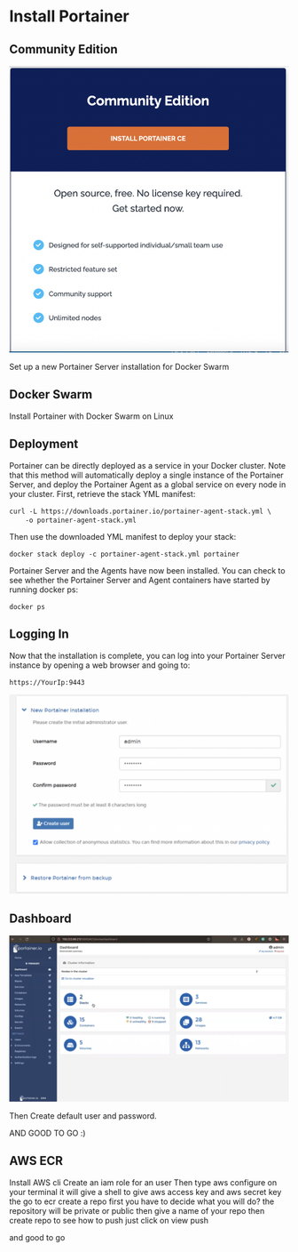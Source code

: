 # Install Portainer

## Community Edition 
![alt text](https://github.com/anjanpaul/Portainer-ECR/blob/main/Output/Screenshot%202022-02-10%20at%2011.11.37%20AM.png)

Set up a new Portainer Server installation for Docker Swarm

## Docker Swarm
Install Portainer with Docker Swarm on Linux

## Deployment
Portainer can be directly deployed as a service in your Docker cluster. Note that this method will automatically deploy a single instance of the Portainer Server, and deploy the Portainer Agent as a global service on every node in your cluster.
First, retrieve the stack YML manifest:

```
curl -L https://downloads.portainer.io/portainer-agent-stack.yml \
    -o portainer-agent-stack.yml
```
Then use the downloaded YML manifest to deploy your stack:

```
docker stack deploy -c portainer-agent-stack.yml portainer

```

Portainer Server and the Agents have now been installed. You can check to see whether the Portainer Server and Agent containers have started by running docker ps:

```
docker ps

```

## Logging In

Now that the installation is complete, you can log into your Portainer Server instance by opening a web browser and going to:

```
https://YourIp:9443

```
![alt text](https://github.com/anjanpaul/Portainer-ECR/blob/main/Output/Screenshot%202022-02-10%20at%2011.27.41%20AM.png)

## Dashboard

![alt text](https://github.com/anjanpaul/Portainer-ECR/blob/main/Output/Dashboard.png)

Then Create default user and password. 

AND GOOD TO GO :)

## AWS ECR

Install AWS cli
Create an iam role for an user
Then type 
aws configure on your terminal
it will give a shell to give aws access key and aws secret key
the go to ecr 
create a repo
first you have to decide what you will do? the repository will be private or public
then give a name of your repo
then create repo
to see how to push just click on view push

and good to go

